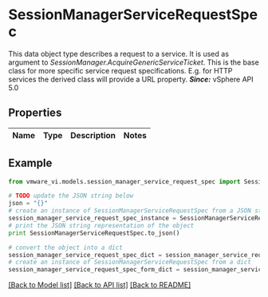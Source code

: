 # SessionManagerServiceRequestSpec

This data object type describes a request to a service.  It is used as argument to *SessionManager.AcquireGenericServiceTicket*. This is the base class for more specific service request specifications. E.g. for HTTP services the derived class will provide a URL property.  ***Since:*** vSphere API 5.0 

## Properties
Name | Type | Description | Notes
------------ | ------------- | ------------- | -------------

## Example

```python
from vmware_vi.models.session_manager_service_request_spec import SessionManagerServiceRequestSpec

# TODO update the JSON string below
json = "{}"
# create an instance of SessionManagerServiceRequestSpec from a JSON string
session_manager_service_request_spec_instance = SessionManagerServiceRequestSpec.from_json(json)
# print the JSON string representation of the object
print SessionManagerServiceRequestSpec.to_json()

# convert the object into a dict
session_manager_service_request_spec_dict = session_manager_service_request_spec_instance.to_dict()
# create an instance of SessionManagerServiceRequestSpec from a dict
session_manager_service_request_spec_form_dict = session_manager_service_request_spec.from_dict(session_manager_service_request_spec_dict)
```
[[Back to Model list]](../README.md#documentation-for-models) [[Back to API list]](../README.md#documentation-for-api-endpoints) [[Back to README]](../README.md)


